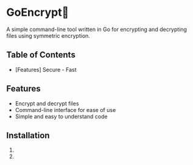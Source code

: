 # GoEncrypt👻
A simple command-line tool written in Go for encrypting and decrypting files using symmetric encryption.

## Table of Contents

- [Features] Secure - Fast

## Features

- Encrypt and decrypt files
- Command-line interface for ease of use
- Simple and easy to understand code

## Installation

1. 

2. 
